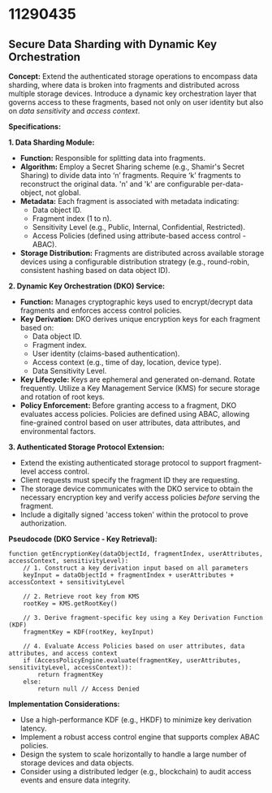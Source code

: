 # 11290435

## Secure Data Sharding with Dynamic Key Orchestration

**Concept:** Extend the authenticated storage operations to encompass data sharding, where data is broken into fragments and distributed across multiple storage devices. Introduce a dynamic key orchestration layer that governs access to these fragments, based not only on user identity but also on *data sensitivity* and *access context*.

**Specifications:**

**1. Data Sharding Module:**

*   **Function:** Responsible for splitting data into fragments.
*   **Algorithm:** Employ a Secret Sharing scheme (e.g., Shamir's Secret Sharing) to divide data into ‘n’ fragments. Require ‘k’ fragments to reconstruct the original data. 'n' and 'k' are configurable per-data-object, not global.
*   **Metadata:**  Each fragment is associated with metadata indicating:
    *   Data object ID.
    *   Fragment index (1 to n).
    *   Sensitivity Level (e.g., Public, Internal, Confidential, Restricted).
    *   Access Policies (defined using attribute-based access control - ABAC).
*   **Storage Distribution:**  Fragments are distributed across available storage devices using a configurable distribution strategy (e.g., round-robin, consistent hashing based on data object ID).

**2. Dynamic Key Orchestration (DKO) Service:**

*   **Function:** Manages cryptographic keys used to encrypt/decrypt data fragments and enforces access control policies.
*   **Key Derivation:**  DKO derives unique encryption keys for each fragment based on:
    *   Data object ID.
    *   Fragment index.
    *   User identity (claims-based authentication).
    *   Access context (e.g., time of day, location, device type).
    *   Data Sensitivity Level.
*   **Key Lifecycle:** Keys are ephemeral and generated on-demand. Rotate frequently. Utilize a Key Management Service (KMS) for secure storage and rotation of root keys.
*   **Policy Enforcement:** Before granting access to a fragment, DKO evaluates access policies. Policies are defined using ABAC, allowing fine-grained control based on user attributes, data attributes, and environmental factors.

**3. Authenticated Storage Protocol Extension:**

*   Extend the existing authenticated storage protocol to support fragment-level access control.
*   Client requests must specify the fragment ID they are requesting.
*   The storage device communicates with the DKO service to obtain the necessary encryption key and verify access policies *before* serving the fragment.
*   Include a digitally signed 'access token' within the protocol to prove authorization.

**Pseudocode (DKO Service - Key Retrieval):**

```
function getEncryptionKey(dataObjectId, fragmentIndex, userAttributes, accessContext, sensitivityLevel):
    // 1. Construct a key derivation input based on all parameters
    keyInput = dataObjectId + fragmentIndex + userAttributes + accessContext + sensitivityLevel

    // 2. Retrieve root key from KMS
    rootKey = KMS.getRootKey()

    // 3. Derive fragment-specific key using a Key Derivation Function (KDF)
    fragmentKey = KDF(rootKey, keyInput)

    // 4. Evaluate Access Policies based on user attributes, data attributes, and access context
    if (AccessPolicyEngine.evaluate(fragmentKey, userAttributes, sensitivityLevel, accessContext)):
        return fragmentKey
    else:
        return null // Access Denied
```

**Implementation Considerations:**

*   Use a high-performance KDF (e.g., HKDF) to minimize key derivation latency.
*   Implement a robust access control engine that supports complex ABAC policies.
*   Design the system to scale horizontally to handle a large number of storage devices and data objects.
*   Consider using a distributed ledger (e.g., blockchain) to audit access events and ensure data integrity.
